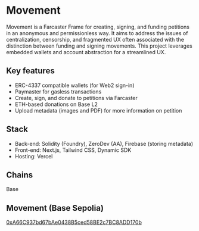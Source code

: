 # Movement

Movement is a Farcaster Frame for creating, signing, and funding petitions in an anonymous and permissionless way. It aims to address the issues of centralization, censorship, and fragmented UX often associated with the distinction between funding and signing movements. This project leverages embedded wallets and account abstraction for a streamlined UX.

## Key features

- ERC-4337 compatible wallets (for Web2 sign-in)
- Paymaster for gasless transactions
- Create, sign, and donate to petitions via Farcaster
- ETH-based donations on Base L2
- Upload metadata (images and PDF) for more information on petition

## Stack

- Back-end: Solidity (Foundry), ZeroDev (AA), Firebase (storing metadata)
- Front-end: Next.js, Tailwind CSS, Dynamic SDK
- Hosting: Vercel

## Chains

Base

## Movement (Base Sepolia)

[0xA66C937bd67bAe0438B5ced58BE2c7BC8ADD170b](https://sepolia.basescan.org/address/0xA66C937bd67bAe0438B5ced58BE2c7BC8ADD170b)

